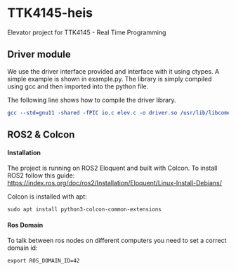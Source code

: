 # TTK4145-heis
Elevator project for TTK4145 - Real Time Programming

## Driver module
We use the driver interface provided and interface with it using ctypes.
A simple example is shown in example.py. The library is simply compiled using gcc
and then imported into the python file.

The following line shows how to compile the driver library.

``` cmake
gcc --std=gnu11 -shared -fPIC io.c elev.c -o driver.so /usr/lib/libcomedi.so
```

## ROS2 & Colcon

#### Installation
The project is running on ROS2 Eloquent and built with Colcon. To install ROS2 follow this guide:
https://index.ros.org/doc/ros2/Installation/Eloquent/Linux-Install-Debians/

Colcon is installed with apt:

```
sudo apt install python3-colcon-common-extensions
```
#### Ros Domain
To talk between ros nodes on different computers you need to set a correct domain id:
```
export ROS_DOMAIN_ID=42
```
